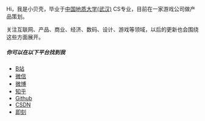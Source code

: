 Hi，我是小贝壳，毕业于[中国地质大学(武汉)](https://www.cug.edu.cn/) CS专业，目前在一家游戏公司做产品策划。

关注互联网、产品、商业、经济、数码、设计、游戏等领域，以后的更新也会围绕这些方面展开。


##### 你可以在以下平台找到我

- [B站](https://space.bilibili.com/56294830)
- [微信](https://weixin.com)
- [微博](https://weibo.com/u/5015947604)
- [知乎](https://www.zhihu.com/people/risingsun-5)
- [Github](https://github.com/frangezone)
- [CSDN](https://blog.csdn.net/qq_40287093)
- [即刻](https://web.okjike.com/)

